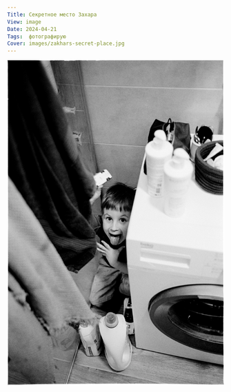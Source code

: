 ```yaml
---
Title: Секретное место Захара
View: image
Date: 2024-04-21
Tags:  фотографирую
Cover: images/zakhars-secret-place.jpg
---
```


![Секретное место захара](images/zakhars-secret-place@2x.webp)
